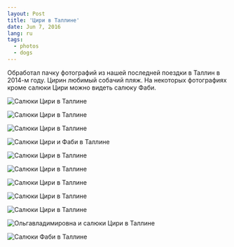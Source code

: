 ```yaml
---
layout: Post
title: 'Цири в Таллине'
date: Jun 7, 2016
lang: ru
tags:
  - photos
  - dogs
---
```


Обработал пачку фотографий из нашей последней поездки в Таллин в 2014-м году. Цирин любимый собачий пляж. На некоторых фотографиях кроме салюки Цири можно видеть салюку Фаби.

![Салюки Цири в Таллине](photo://2014-08-15_1671_Artem_Sapegin)

<!--more-->

![Салюки Цири в Таллине](photo://2014-08-15_1645_Artem_Sapegin)

![Салюки Цири в Таллине](photo://2014-08-15_1718_Artem_Sapegin)

![Салюки Цири и Фаби в Таллине](photo://2014-08-15_1780_Artem_Sapegin)

![Салюки Цири в Таллине](photo://2014-08-18_2177_Artem_Sapegin)

![Салюки Цири в Таллине](photo://2014-08-18_2256_Artem_Sapegin)

![Салюки Цири в Таллине](photo://2014-08-18_2310_Artem_Sapegin)

![Салюки Цири в Таллине](photo://2014-08-18_2313_Artem_Sapegin)

![Салюки Цири в Таллине](photo://2014-08-18_2426_Artem_Sapegin)

![Ольгавладимировна и салюки Цири в Таллине](photo://2014-08-15_1828_Artem_Sapegin)

![Салюки Фаби в Таллине](photo://2014-08-15_1587_Artem_Sapegin)

